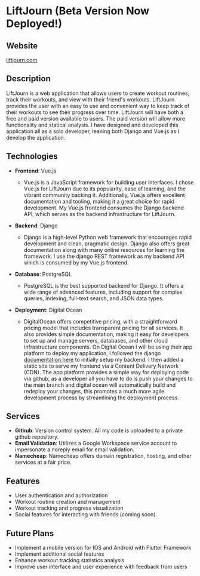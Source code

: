 LiftJourn (Beta Version Now Deployed!)
====

## Website
[liftjourn.com](https://www.liftjourn.com/)

## Description
LiftJourn is a web application that allows users to create workout routines, track their workouts, and view with their friend's workouts. LiftJourn provides the user with an easy to use and convenient way to keep track of their workouts to see their progress over time. LiftJourn will have both a free and paid version available to users. The paid version will allow more functionality and statical analysis. I have designed and developed this application all as a solo developer, leaning both Django and Vue.js as I develop the application.

## Technologies

- **Frontend**: Vue.js
  - Vue.js is a JavaScript framework for building user interfaces.  I chose Vue.js for LiftJourn due to its popularity, ease of learning, and the vibrant community backing it. Additionally, Vue.js offers excellent documentation and tooling, making it a great choice for rapid development. My Vue.js frontend consumes the Django backend API, which serves as the backend infrastructure for LiftJourn.

- **Backend**: Django
  - Django is a high-level Python web framework that encourages rapid development and clean, pragmatic design. Django also offers great documentation along with many online resources for learning the framework. I use the django REST framework as my backend API which is consumed by my Vue.js frontend. 

- **Database**: PostgreSQL
  - PostgreSQL is the best supported backend for Django. It offers a wide range of advanced features, including support for complex queries, indexing, full-text search, and JSON data types.

- **Deployment**: Digital Ocean
  - DigitalOcean offers competitive pricing, with a straightforward pricing model that includes transparent pricing for all services. It also provides simple documentation, making it easy for developers to set up and manage servers, databases, and other cloud infrastructure components. On Digital Ocean I will be using their app platform to deploy my application, I followed the django [documentation here](https://docs.digitalocean.com/developer-center/deploy-a-django-app-on-app-platform/) to initially setup my backend. I then added a static site to serve my frontend via a Content Delivery Network (CDN). The app platform provides a simple way for deploying code via github, as a developer all you have to do is push your changes to the main branch and digital ocean will automatically build and redeploy your changes, this promotes a much more agile development process by streamlining the deployment process.

## Services
- **Github**: Version control system. All my code is uploaded to a private github repository.
- **Email Validation**: Utilizes a Google Workspace service account to impersonate a noreply email for email validation.
- **Namecheap**: Namecheap offers domain registration, hosting, and other services at a fair price.

## Features
- User authentication and authorization
- Workout routine creation and management
- Workout tracking and progress visualization
- Social features for interacting with friends (coming soon)

## Future Plans
- Implement a mobile version for IOS and Android with Flutter Framework
- Implement additional social features
- Enhance workout tracking statistics analysis
- Improve user interface and user experience with feedback from users